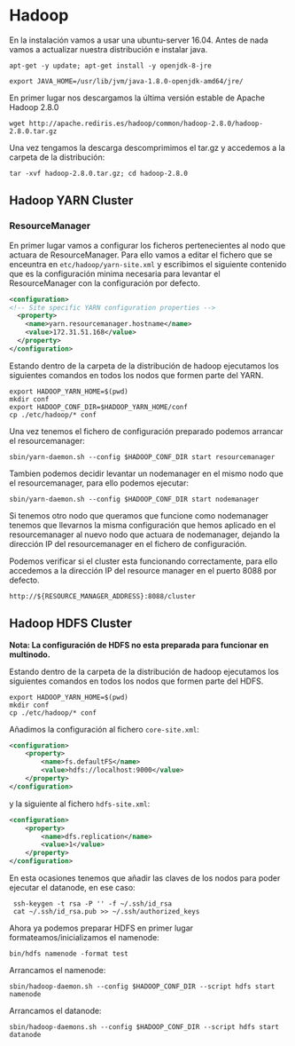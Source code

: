 # Hadoop

En la instalación vamos a usar una ubuntu-server 16.04. Antes de nada vamos a actualizar nuestra distribución e instalar java.

```
apt-get -y update; apt-get install -y openjdk-8-jre
```

```
export JAVA_HOME=/usr/lib/jvm/java-1.8.0-openjdk-amd64/jre/
```

En primer lugar nos descargamos la última versión estable de Apache Hadoop 2.8.0

```
wget http://apache.rediris.es/hadoop/common/hadoop-2.8.0/hadoop-2.8.0.tar.gz
```

Una vez tengamos la descarga descomprimimos el tar.gz y accedemos a la carpeta de la distribución:

```
tar -xvf hadoop-2.8.0.tar.gz; cd hadoop-2.8.0
```

## Hadoop YARN Cluster

### ResourceManager

En primer lugar vamos a configurar los ficheros pertenecientes al nodo que actuara de ResourceManager. Para ello vamos a editar el fichero que se enceuntra en `etc/hadoop/yarn-site.xml` y escribimos el siguiente contenido que es la configuración minima necesaria para levantar el ResourceManager con la configuración por defecto.

```xml
<configuration>
<!-- Site specific YARN configuration properties -->
  <property>
    <name>yarn.resourcemanager.hostname</name>
    <value>172.31.51.168</value>
  </property>
</configuration>
```

Estando dentro de la carpeta de la distribución de hadoop ejecutamos los siguientes comandos en todos los nodos que formen parte del YARN.

```
export HADOOP_YARN_HOME=$(pwd)
mkdir conf
export HADOOP_CONF_DIR=$HADOOP_YARN_HOME/conf
cp ./etc/hadoop/* conf
```

Una vez tenemos el fichero de configuración preparado podemos arrancar el resourcemanager:

```
sbin/yarn-daemon.sh --config $HADOOP_CONF_DIR start resourcemanager
```

Tambien podemos decidir levantar un nodemanager en el mismo nodo que el resourcemanager, para ello podemos ejecutar:

```
sbin/yarn-daemon.sh --config $HADOOP_CONF_DIR start nodemanager
```

Si tenemos otro nodo que queramos que funcione como nodemanager tenemos que llevarnos la misma configuración que hemos aplicado en el resourcemanager al nuevo nodo que actuara de nodemanager, dejando la dirección IP del resourcemanager en el fichero de configuración.

Podemos verificar si el cluster esta funcionando correctamente, para ello accedemos a la dirección IP del resource manager en el puerto 8088 por defecto.

`http://${RESOURCE_MANAGER_ADDRESS}:8088/cluster`

## Hadoop HDFS Cluster

**Nota: La configuración de HDFS no esta preparada para funcionar en multinodo.**

Estando dentro de la carpeta de la distribución de hadoop ejecutamos los siguientes comandos en todos los nodos que formen parte del HDFS.

```
export HADOOP_YARN_HOME=$(pwd)
mkdir conf
cp ./etc/hadoop/* conf
```

Añadimos la configuración al fichero `core-site.xml`:

```xml
<configuration>
    <property>
        <name>fs.defaultFS</name>
        <value>hdfs://localhost:9000</value>
    </property>
</configuration>
```

y la siguiente al fichero `hdfs-site.xml`:

```xml
<configuration>
    <property>
        <name>dfs.replication</name>
        <value>1</value>
    </property>
</configuration>
```

En esta ocasiones tenemos que añadir las claves de los nodos para poder ejecutar el datanode, en ese caso:

```
 ssh-keygen -t rsa -P '' -f ~/.ssh/id_rsa
 cat ~/.ssh/id_rsa.pub >> ~/.ssh/authorized_keys
```

Ahora ya podemos preparar HDFS en primer lugar formateamos/inicializamos el namenode:

```
bin/hdfs namenode -format test
```

Arrancamos el namenode:

```
sbin/hadoop-daemon.sh --config $HADOOP_CONF_DIR --script hdfs start namenode
```

Arrancamos el datanode:

```
sbin/hadoop-daemons.sh --config $HADOOP_CONF_DIR --script hdfs start datanode
```

